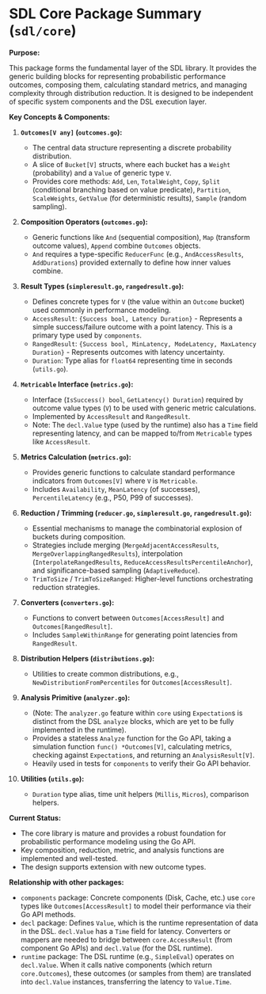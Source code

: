 # SDL Core Package Summary (`sdl/core`)

**Purpose:**

This package forms the fundamental layer of the SDL library. It provides the generic building blocks for representing probabilistic performance outcomes, composing them, calculating standard metrics, and managing complexity through distribution reduction. It is designed to be independent of specific system components and the DSL execution layer.

**Key Concepts & Components:**

1.  **`Outcomes[V any]` (`outcomes.go`):**
    *   The central data structure representing a discrete probability distribution.
    *   A slice of `Bucket[V]` structs, where each bucket has a `Weight` (probability) and a `Value` of generic type `V`.
    *   Provides core methods: `Add`, `Len`, `TotalWeight`, `Copy`, `Split` (conditional branching based on value predicate), `Partition`, `ScaleWeights`, `GetValue` (for deterministic results), `Sample` (random sampling).

2.  **Composition Operators (`outcomes.go`):**
    *   Generic functions like `And` (sequential composition), `Map` (transform outcome values), `Append` combine `Outcomes` objects.
    *   `And` requires a type-specific `ReducerFunc` (e.g., `AndAccessResults`, `AddDurations`) provided externally to define how inner values combine.

3.  **Result Types (`simpleresult.go`, `rangedresult.go`):**
    *   Defines concrete types for `V` (the value within an `Outcome` bucket) used commonly in performance modeling.
    *   `AccessResult`: `{Success bool, Latency Duration}` - Represents a simple success/failure outcome with a point latency. This is a primary type used by `components`.
    *   `RangedResult`: `{Success bool, MinLatency, ModeLatency, MaxLatency Duration}` - Represents outcomes with latency uncertainty.
    *   `Duration`: Type alias for `float64` representing time in seconds (`utils.go`).

4.  **`Metricable` Interface (`metrics.go`):**
    *   Interface (`IsSuccess() bool`, `GetLatency() Duration`) required by outcome value types (`V`) to be used with generic metric calculations.
    *   Implemented by `AccessResult` and `RangedResult`.
    *   Note: The `decl.Value` type (used by the runtime) also has a `Time` field representing latency, and can be mapped to/from `Metricable` types like `AccessResult`.

5.  **Metrics Calculation (`metrics.go`):**
    *   Provides generic functions to calculate standard performance indicators from `Outcomes[V]` where `V` is `Metricable`.
    *   Includes `Availability`, `MeanLatency` (of successes), `PercentileLatency` (e.g., P50, P99 of successes).

6.  **Reduction / Trimming (`reducer.go`, `simpleresult.go`, `rangedresult.go`):**
    *   Essential mechanisms to manage the combinatorial explosion of buckets during composition.
    *   Strategies include merging (`MergeAdjacentAccessResults`, `MergeOverlappingRangedResults`), interpolation (`InterpolateRangedResults`, `ReduceAccessResultsPercentileAnchor`), and significance-based sampling (`AdaptiveReduce`).
    *   `TrimToSize` / `TrimToSizeRanged`: Higher-level functions orchestrating reduction strategies.

7.  **Converters (`converters.go`):**
    *   Functions to convert between `Outcomes[AccessResult]` and `Outcomes[RangedResult]`.
    *   Includes `SampleWithinRange` for generating point latencies from `RangedResult`.

8.  **Distribution Helpers (`distributions.go`):**
    *   Utilities to create common distributions, e.g., `NewDistributionFromPercentiles` for `Outcomes[AccessResult]`.

9.  **Analysis Primitive (`analyzer.go`):**
    *   (Note: The `analyzer.go` feature within `core` using `Expectation`s is distinct from the DSL `analyze` blocks, which are yet to be fully implemented in the runtime).
    *   Provides a stateless `Analyze` function for the Go API, taking a simulation function `func() *Outcomes[V]`, calculating metrics, checking against `Expectation`s, and returning an `AnalysisResult[V]`.
    *   Heavily used in tests for `components` to verify their Go API behavior.

10. **Utilities (`utils.go`):**
    *   `Duration` type alias, time unit helpers (`Millis`, `Micros`), comparison helpers.

**Current Status:**

*   The core library is mature and provides a robust foundation for probabilistic performance modeling using the Go API.
*   Key composition, reduction, metric, and analysis functions are implemented and well-tested.
*   The design supports extension with new outcome types.

**Relationship with other packages:**

*   `components` package: Concrete components (Disk, Cache, etc.) use `core` types like `Outcomes[AccessResult]` to model their performance via their Go API methods.
*   `decl` package: Defines `Value`, which is the runtime representation of data in the DSL. `decl.Value` has a `Time` field for latency. Converters or mappers are needed to bridge between `core.AccessResult` (from component Go APIs) and `decl.Value` (for the DSL runtime).
*   `runtime` package: The DSL runtime (e.g., `SimpleEval`) operates on `decl.Value`. When it calls native components (which return `core.Outcomes`), these outcomes (or samples from them) are translated into `decl.Value` instances, transferring the latency to `Value.Time`.
